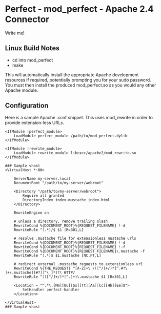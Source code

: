 # Perfect - mod_perfect - Apache 2.4 Connector
Write me!

## Linux Build Notes
* cd into mod_perfect
* make

This will automatically install the appropriate Apache development resources if required, potentially prompting you for your sudo password. You must then install the produced mod_perfect.so as you would any other Apache module.

## Configuration

Here is a sample Apache .conf snippet. This uses mod_rewrite in order to provide extension-less URLs.

```
<IfModule !perfect_module>
	LoadModule perfect_module /path/to/mod_perfect.dylib
</IfModule>

<IfModule !rewrite_module>
	LoadModule rewrite_module libexec/apache2/mod_rewrite.so
</IfModule>

### Sample vhost
<VirtualHost *:80>

	ServerName my-server.local
	DocumentRoot "/path/to/my-server/webroot"
	
	<Directory "/path/to/my-server/webroot">
		Require all granted
		DirectoryIndex index.mustache index.html
	</Directory>
	
	RewriteEngine on
	
	# unless a directory, remove trailing slash
	RewriteCond %{DOCUMENT_ROOT}%{REQUEST_FILENAME} !-d
	RewriteRule ^(.*)/$ $1 [R=301,L]
	
	# resolve .mustache file for extensionless mustache urls
	RewriteCond %{DOCUMENT_ROOT}%{REQUEST_FILENAME} !-d
	RewriteCond %{DOCUMENT_ROOT}%{REQUEST_FILENAME} !-f
	RewriteCond %{DOCUMENT_ROOT}%{REQUEST_FILENAME}\.mustache -f
	RewriteRule ^(.*)$ $1.mustache [NC,PT,L]
	
	# redirect external .mustache requests to extensionless url
	RewriteCond %{THE_REQUEST} ^[A-Z]+\ /([^/]+/)*[^.#?\ ]+\.mustache([#?][^\ ]*)?\ HTTP/
	RewriteRule ^(([^/]+/)*[^.]+)\.mustache $1 [R=301,L]
	
	<Location ~ "^.*\.[Mm][Uu][Ss][Tt][Aa][Cc][Hh][Ee]$">
		SetHandler perfect-handler
	</Location>

</VirtualHost>
### Sample vhost

```